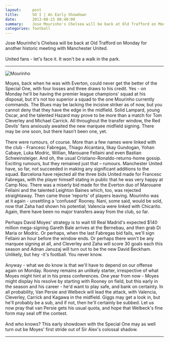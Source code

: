 ```yaml
---
layout:     post
title:      SO I | An Early Showdown
date:       2013-08-23 08:40:00
summary:    Jose Mourinho's Chelsea will be back at Old Trafford on Monday for another historic meeting with Manchester United. United fans - let's face it. It won't be a walk in the park.
categories: football
---
```


Jose Mourinho's Chelsea will be back at Old Trafford on Monday for another historic meeting with Manchester United.<br><br>
United fans - let's face it. It won't be a walk in the park.

***
![Mourinho](https://raw.githubusercontent.com/darthbhyrava/write/gh-pages/images/mou13.jpg?token=AKdn0cfPdjrGxgf6DR6NJQ0OdY_XH_txks5cnM1MwA%3D%3D)

Moyes, back when he was with Everton, could never get the better of the Special One, with four losses and three draws to his credit. Yes - on Monday he'll be having the premier league champions' squad at his disposal, but it's not too superior a squad to the one Mourinho currently commands. The Blues may be lacking the incisive striker as of now, but you cannot deny that they have the edge in the midfield. Solid Lampard, young Oscar, and the talented Hazard may prove to be more than a match for Tom Cleverley and Michael Carrick. All throughout the transfer window, the Red Devils' fans anxiously awaited the new marquee midfield signing. There may be one soon, but there hasn't been one, yet. <br><br>
There were rumours, of course. More than a few names were linked with the club - Francesc Fabregas, Thiago Alcantara, Ilkay Gundogan, Yohan Cabaye, Luka Modric, Willian, Marouane Fellaini and even Bastian Schweinsteiger. And oh, the usual Cristiano-Ronaldo-returns-home gossip. Exciting rumours, but they remained just that – rumours. Manchester United have, so far, not succeeded in making any significant additions to the squad. Barcelona have rejected all the three bids United made for Francesc Fabregas, with the player himself stating in public that he was very happy at Camp Nou. There was a miserly bid made for the Everton duo of Marouane Fellaini and the talented Leighton Baines which, too, was rejected straightaway. Then came those ‘reports’ of players leaving. Mourinho was at it again - unsettling a 'confused' Rooney. Nani, some said, would be sold, now that Zaha had shown his potential; Valencia were linked with Chicarito. Again, there have been no major transfers away from the club, so far.<br><br>
Perhaps David Moyes' strategy is to wait till Real Madrid's expected $140 million mega-signing Gareth Bale arrives at the Bernebau, and then grab Di Maria or Modric. Or perhaps, when the last Fabregas bid fails, we'll sign Fellaini an hour before the window ends. Or perhaps there won't be any marquee signing at all, and Cleverley and Zaha will score 30 goals each this season and Adnan Januzaj will turn out to be the new David Beckham. Unlikely, but hey -it's football. You never know.<br><br>
Anyway - what we do know is that we'll have to depend on our offense again on Monday. Rooney remains an unlikely starter, irrespective of what Moyes might hint at in his press conferences. One year from now - Moyes might display his resolve by starting with Rooney on field, but this early in the season and his career - he'd want to play safe, and bank on certainty. In all probability, Van Persie and Welbeck will lead the attack, with Valencia, Cleverley, Carrick and Kagawa in the midfield. Giggs may get a look in, but he'll probably be a sub, and if not, then he'll certainly be subbed. Let us now pray that van Persie gets his usual quota, and hope that Welbeck's fine form may seal off the contest.<br><br>
And who knows? This early showdown with the Special One may as well turn out be Moyes' first stride out of Sir Alex's colossal shadow.

***